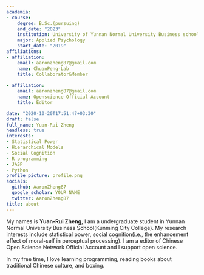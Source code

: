 ```yaml
---
academia:
- course:
    degree: B.Sc.(pursuing)
    end_date: "2023"
    institution: University of Yunnan Normal University Business school
    major: Applied Psychology
    start_date: "2019"
affiliations:
- affiliation:
    email: aaronzheng87@gmail.com
    name: ChuanPeng-Lab
    title: Collaborator&Member
    
- affiliation:
    email: aaronzheng87@gmail.com
    name: Openscience Official Account
    title: Editor

date: "2020-10-20T17:51:47+03:30"
draft: false
full_name: Yuan-Rui Zheng
headless: true
interests:
- Statistical Power
- Hierarchical Models
- Social Cognition
- R programming
- JASP
- Python
profile_picture: profile.png
socials:
  github: AaronZheng87
  google_scholar: YOUR_NAME
  twitter: AaronZheng87
title: about
---
```


My names is **Yuan-Rui Zheng**, I am a undergraduate student in Yunnan Normal University Business School(Kunming City College). My research interests include statistical power, social cognition(i.e., the enhancement effect of moral-self in perceptual processing). I am a editor of Chinese Open Science Network Official Account and I support open science.

In my free time, I love learning programming, reading books about traditional Chinese culture, and boxing.

